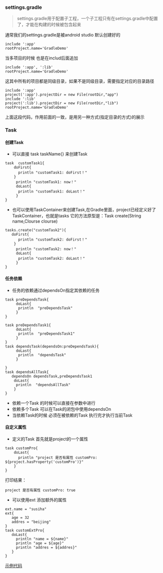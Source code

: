 ### settings.gradle
> settings.gradle用于配置子工程，一个子工程只有在settings.gradle中配置了，才能在构建的时候被包含起来

通常我们的settings.gradle是被android studio 默认创建好的 
```
include ':app'
rootProject.name='GradleDemo'
```

当多项目的时候 也是在includ后面追加
```
include ':app', ':lib'
rootProject.name='GradleDemo'
```
这其中所有的项目都是同级目录，如果不是同级目录，需要指定对应的目录路径
```
include ':app'
project(':app').projectDir = new File(rootDir,"app")
include ':lib'
project(':lib').projectDir = new File(rootDir,"lib")
rootProject.name='GradleDemo'
```
上面这段代码，作用前面的一致，是用另一种方式(指定目录的方式)的展示
### Task
#### 创建Task 
- 可以直接 task taskName{} 来创建Task
```
task  customTask1{
    doFirst{
      println "customTask1: doFirst！"
    }
     println "customTask1: now！"
     doLast{
      println "customTask1: doLast！"
     }
}
```
- 也可以使用TaskContainer来创建Task,在Gradle里面，project已经定义好了TaskContainer，也就是tasks
它的方法原型是：Task create(String name,Clourse clourse)

```
tasks.create("customTask2"){
   doFirst{
      println "customTask2: doFirst！"
    }
     println "customTask2: now！"
     doLast{
      println "customTask2: doLast！"
     }
}
```
#### 任务依赖
- 任务的依赖通过dependsOn指定其依赖的任务
```
task preDependsTask{
     doLast{
      println  "preDependsTask"
     }
}

task preDependsTask1{
     doLast{
      println  "preDependsTask1"      
     }
}
task dependsTask(dependsOn:preDependsTask){
     doLast{
      println  "dependsTask"
     }
 
}
task dependsAllTask{
   dependsOn dependsTask,preDependsTask1
    doLast{
     println  "dependsAllTask"
    }
}

```
- 依赖一个Task 的时候可以直接在参数中进行
- 依赖多个Task 可以在Task的闭包中使用dependsOn
- 当依赖Task的时候 必须在被依赖的Task 执行完才执行当前Task

#### 自定义属性
- 定义的Task 首先就是project的一个属性
```
task customPro{
    doLast{
      println "project 是否有属性 customPro: ${project.hasProperty('customPro')}"
    }
}
```
打印结果：
```
project 是否有属性 customPro: true
```
- 可以使用ext 添加额外的属性
```
ext.name = "susiha"
ext{ 
   age = 32
   addres = "beijing"
}
task customExtPro{
   doLast{
     println "name = ${name}"
     println "age = ${age}"
     println "addres = ${addres}"
   }
}
```

[示例代码]()

